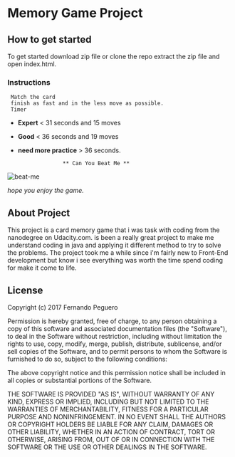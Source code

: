 # Memory Game Project

## How to get started

 To get started download zip file or clone the repo extract the zip file and open index.html.

### Instructions

	 Match the card
	 finish as fast and in the less move as possible.
	 Timer
- **Expert** < 31 seconds and 15 moves
- **Good** < 36 seconds and 19 moves
- **need more practice** > 36 seconds.
                                     
				    ** Can You Beat Me **
				      
![beat-me](https://user-images.githubusercontent.com/25759298/32863782-a6914c34-ca2a-11e7-9f70-e6910dd5cc91.PNG)

_hope you enjoy the game._

## About Project

 This project is a card memory game that i was task with coding from the nanodegree
 on Udacity.com. is been a really great project to make me understand coding in java
 and applying it different method to try to solve the problems. The project took me
 a while since i'm fairly new to Front-End development but know i see everything was
 worth the time spend coding for make it come to life.

## License

Copyright (c) 2017 Fernando Peguero

Permission is hereby granted, free of charge, to any person obtaining a copy
of this software and associated documentation files (the "Software"), to deal
in the Software without restriction, including without limitation the rights
to use, copy, modify, merge, publish, distribute, sublicense, and/or sell
copies of the Software, and to permit persons to whom the Software is
furnished to do so, subject to the following conditions:

The above copyright notice and this permission notice shall be included in all
copies or substantial portions of the Software.

THE SOFTWARE IS PROVIDED "AS IS", WITHOUT WARRANTY OF ANY KIND, EXPRESS OR
IMPLIED, INCLUDING BUT NOT LIMITED TO THE WARRANTIES OF MERCHANTABILITY,
FITNESS FOR A PARTICULAR PURPOSE AND NONINFRINGEMENT. IN NO EVENT SHALL THE
AUTHORS OR COPYRIGHT HOLDERS BE LIABLE FOR ANY CLAIM, DAMAGES OR OTHER
LIABILITY, WHETHER IN AN ACTION OF CONTRACT, TORT OR OTHERWISE, ARISING FROM,
OUT OF OR IN CONNECTION WITH THE SOFTWARE OR THE USE OR OTHER DEALINGS IN THE
SOFTWARE.

